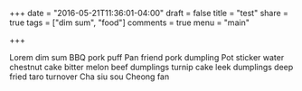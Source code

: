 +++
date = "2016-05-21T11:36:01-04:00"
draft = false
title = "test"
share = true
tags = ["dim sum", "food"]
comments = true
menu = "main"

+++

Lorem dim sum BBQ pork puff Pan friend pork dumpling Pot sticker water chestnut cake bitter melon beef dumplings turnip cake leek dumplings deep fried taro turnover Cha siu sou Cheong fan
